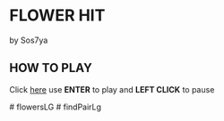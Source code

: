 <h1>FLOWER HIT</h1>
 by Sos7ya
 
<h2>HOW TO PLAY</h2>
<p>Click <a href = https://sos7ya.itch.io/tvknifehit>here</a> use <b>ENTER</b> to play and <b>LEFT CLICK</b> to pause</p>
#   f l o w e r s L G  
 #   f i n d P a i r L g  
 
